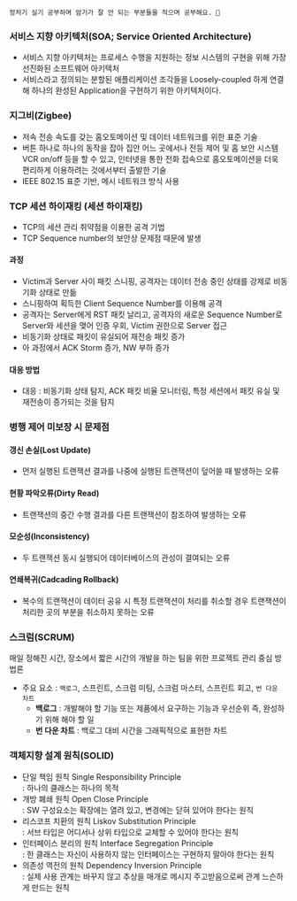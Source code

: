 `정처기 실기 공부하며 암기가 잘 안 되는 부분들을 적으며 공부해요. 🌱`

### 서비스 지향 아키텍처(SOA; Service Oriented Architecture)
* 서비스 지향 아키텍처는 프로세스 수행을 지원하는 정보 시스템의 구현을 위해 가장 선진화된 소프트웨어 아키텍처
* 서비스라고 정의되는 분할된 애플리케이션 조각들을 Loosely-coupled 하게 연결해 하나의 완성된 Application을 구현하기 위한 아키텍처이다.

### 지그비(Zigbee)
* 저속 전송 속도를 갖는 홈오토메이션 및 데이터 네트워크를 위한 표준 기술
* 버튼 하나로 하나의 동작을 잡아 집안 어느 곳에서나 전등 제어 및 홈 보안 시스템 VCR on/off 등을 할 수 있고, 인터넷을 통한 전화 접속으로 홈오토메이션을 더욱 편리하게 이용하려는 것에서부터 출발한 기술
* IEEE 802.15 표준 기반, 메시 네트워크 방식 사용

### TCP 세션 하이재킹 (세션 하이재킹)
* TCP의 세션 관리 취약점을 이용한 공격 기법
* TCP Sequence number의 보안상 문제점 때문에 발생
#### 과정
* Victim과 Server 사이 패킷 스니핑, 공격자는 데이터 전송 중인 상태를 강제로 비동기화 상태로 만듦
* 스니핑하여 획득한 Client Sequence Number를 이용해 공격
* 공격자는 Server에게 RST 패킷 날리고, 공격자의 새로운 Sequence Number로 Server와 세션을 맺어 인증 우회, Victim 권한으로 Server 접근
* 비동기화 상태로 패킷이 유실되어 재전송 패킷 증가
* 아 과정에서 ACK Storm 증가, NW 부하 증가
#### 대응 방법
* 대응 : 비동기화 상태 탐지, ACK 패킷 비율 모니터링, 특정 세션에서 패킷 유실 및 재전송이 증가되는 것을 탐지

### 병행 제어 미보장 시 문제점
#### 갱신 손실(Lost Update)
* 먼저 실행된 트랜잭션 결과를 나중에 실행된 트랜잭션이 덮어쓸 때 발생하는 오류
#### 현황 파악오류(Dirty Read)
* 트랜잭션의 중간 수행 결과를 다른 트랜잭션이 참조하여 발생하는 오류
#### 모순성(Inconsistency)
* 두 트랜잭션 동시 실행되어 데이터베이스의 관성이 결여되는 오류
#### 연쇄복귀(Cadcading Rollback)
* 복수의 트랜잭션이 데이터 공유 시 특정 트랜잭션이 처리를 취소할 경우 트랜잭션이 처리한 곳의 부분을 취소하지 못하는 오류

### 스크럼(SCRUM)
매일 정해진 시간, 장소에서 짧은 시간의 개발을 하는 팀을 위한 프로젝트 관리 중심 방법론
* 주요 요소 : `백로그`, 스프린트, 스크럼 미팅, 스크럼 마스터, 스프린트 회고, `번 다운 차트`
  * **백로그** : 개발해야 할 기능 또는 제품에서 요구하는 기능과 우선순위 즉, 완성하기 위해 해야 할 일
  * **번 다운 차트** : 백로그 대비 시간을 그래픽적으로 표현한 차트
  
### 객체지향 설계 원칙(SOLID)
* 단일 책임 원칙 Single Responsibility Principle  
  : 하나의 클래스는 하나의 목적
* 개방 폐쇄 원칙 Open Close Principle  
  : SW 구성요소는 확장에는 열려 있고, 변경에는 닫혀 있어야 한다는 원칙
* 리스코프 치환의 원칙 Liskov Substitution Principle  
  : 서브 타입은 어디서나 상위 타입으로 교체할 수 있어야 한다는 원칙
* 인터페이스 분리의 원칙 Interface Segregation Principle  
  : 한 클래스는 자신이 사용하지 않는 인터페이스는 구현하지 말아야 한다는 원칙
* 의존성 역전의 원칙 Dependency Inversion Principle  
  : 실제 사용 관계는 바꾸지 않고 추상을 매개로 메시지 주고받음으로써 관계 느슨하게 만드는 원칙
